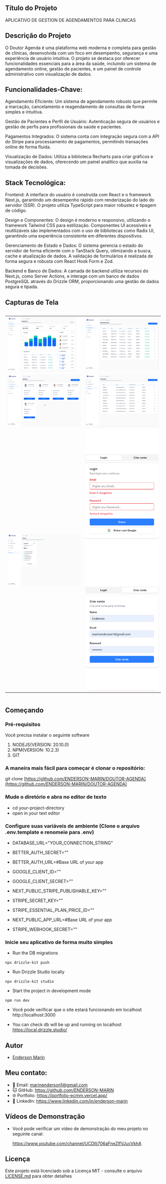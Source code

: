 
## Título do Projeto

APLICATIVO DE GESTION DE AGENDAMENTOS PARA CLINICAS

## Descrição do Projeto

O Doutor Agenda é uma plataforma web moderna e completa para gestão de clínicas, desenvolvida com um foco em desempenho, segurança e uma experiência de usuário intuitiva. O projeto se destaca por oferecer funcionalidades essenciais para a área da saúde, incluindo um sistema de agendamento online, gestão de pacientes, e um painel de controle administrativo com visualização de dados.

## Funcionalidades-Chave:

Agendamento Eficiente: Um sistema de agendamento robusto que permite a marcação, cancelamento e reagendamento de consultas de forma simples e intuitiva.

Gestão de Pacientes e Perfil de Usuário: Autenticação segura de usuários e gestão de perfis para profissionais da saúde e pacientes.

Pagamentos Integrados: O sistema conta com integração segura com a API do Stripe para processamento de pagamentos, permitindo transações online de forma fluida.

Visualização de Dados: Utiliza a biblioteca Recharts para criar gráficos e visualizações de dados, oferecendo um painel analítico que auxilia na tomada de decisões.

## Stack Tecnológica:

Frontend: A interface do usuário é construída com React e o framework Next.js, garantindo um desempenho rápido com renderização do lado do servidor (SSR). O projeto utiliza TypeScript para maior robustez e tipagem de código.

Design e Componentes: O design é moderno e responsivo, utilizando o framework Tailwind CSS para estilização. Componentes UI acessíveis e reutilizáveis são implementados com o uso de bibliotecas como Radix UI, garantindo uma experiência consistente em diferentes dispositivos.

Gerenciamento de Estado e Dados: O sistema gerencia o estado do servidor de forma eficiente com o TanStack Query, otimizando a busca, cache e atualização de dados. A validação de formulários é realizada de forma segura e robusta com React Hook Form e Zod.

Backend e Banco de Dados: A camada de backend utiliza recursos do Next.js, como Server Actions, e interage com um banco de dados PostgreSQL através do Drizzle ORM, proporcionando uma gestão de dados segura e tipada.

## Capturas de Tela

<div style="overflow-x: auto;">
    <table style="width: 100%;">
        <tr>
            <td style="width: 50%;"><img src="./public/screenshots/dashboard.png" alt="Dashboard" style="width: 100%; height: auto; max-height: 420px; object-fit: cover;" /></td>
            <td style="width: 50%;"><img src="./public/screenshots/agendamentos.png" alt="Agendamentos" style="width: 100%; height: auto; max-height: 420px; object-fit: cover;" /></td>
        </tr>
        <tr>
            <td style="width: 50%;"><img src="./public/screenshots/medicos.png" alt="Medicos" style="width: 100%; height: auto; max-height: 420px; object-fit: cover;" /></td>
            <td style="width: 50%;"><img src="./public/screenshots/pacientes.png" alt="Pacientes" style="width: 100%; height: auto; max-height: 420px; object-fit: cover;" /></td>
        </tr>
        <tr>
            <td style="width: 50%;"><img src="./public/screenshots/planos.png" alt="Planos" style="width: 100%; height: auto; max-height: 420px; object-fit: cover;" /></td>
            <td style="width: 50%;"><img src="./public/screenshots/login.png" alt="Login" style="width: 100%; height: auto; max-width: 340px; max-height: 420px; object-fit: cover; margin-right:16px;" /><img src="./public/screenshots/register.png" alt="Register" style="width: 100%; height: auto; max-width: 340px; max-height: 420px; object-fit: cover;" /></td>
        </tr>
    </table>
</div>

## Começando

### Pré-requisitos

Você precisa instalar o seguinte software

1.  NODEJS(VERSION: 20.10.0)
2.  NPM(VERSION: 10.2.3)
3.  GIT

### A maneira mais fácil para começar é clonar o repositório:

git clone [https://github.com/ENDERSON-MARIN/DOUTOR-AGENDA](https://github.com/ENDERSON-MARIN/DOUTOR-AGENDA)

### Mude o diretório e abra no editor de texto

- cd your-project-directory
- open in your text editor

### Configure suas variáveis de ambiente (Clone o arquivo .env.template e renomeie para .env)

- DATABASE_URL="YOUR_CONNECTION_STRING"
- BETTER_AUTH_SECRET=""
- BETTER_AUTH_URL=#Base URL of your app

- GOOGLE_CLIENT_ID=""
- GOOGLE_CLIENT_SECRET=""

- NEXT_PUBLIC_STRIPE_PUBLISHABLE_KEY=""
- STRIPE_SECRET_KEY=""
- STRIPE_ESSENTIAL_PLAN_PRICE_ID=""
- NEXT_PUBLIC_APP_URL=#Base URL of your app
- STRIPE_WEBHOOK_SECRET=""

### Inicie seu aplicativo de forma muito simples

- Run the DB migrations

```
npx drizzle-kit push
```

- Run Drizzle Studio locally

```
npx drizzle-kit studio
```

- Start the project in development mode

```
npm run dev
```

- Você pode verificar que o site estará funcionando em localhost
  http://localhost:3000

- You can check db will be up and running on localhost
  https://local.drizzle.studio/

## Autor

- [Enderson Marín](https://www.marinenderson.com)

## Meu contato:

- 📧 Email: marinenderson1@gmail.com
- 🐱 GitHub: https://github.com/ENDERSON-MARIN
- 🌐 Portfolio: https://portfolio-ecmm.vercel.app/
- 💼 LinkedIn: https://www.linkedin.com/in/enderson-marin

## Vídeos de Demonstração

- Você pode verificar um vídeo de demonstração do meu projeto no seguinte canal:

  https://www.youtube.com/channel/UCDIIj706aFneZlfVJucVkhA

## Licença

Este projeto está licenciado sob a Licença MIT - consulte o arquivo [LICENSE.md](LICENSE.md) para obter detalhes

